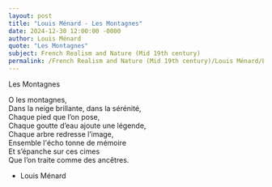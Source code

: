 ```yaml
---
layout: post
title: "Louis Ménard - Les Montagnes"
date: 2024-12-30 12:00:00 -0000
author: Louis Ménard
quote: "Les Montagnes"
subject: French Realism and Nature (Mid 19th century)
permalink: /French Realism and Nature (Mid 19th century)/Louis Ménard/Louis Ménard - Les Montagnes
---
```


Les Montagnes

O les montagnes,  
Dans la neige brillante, dans la sérénité,  
Chaque pied que l’on pose,  
Chaque goutte d’eau ajoute une légende,  
Chaque arbre redresse l’image,  
Ensemble l'écho tonne de mémoire  
Et s’épanche sur ces cimes  
Que l’on traite comme des ancêtres.

- Louis Ménard
